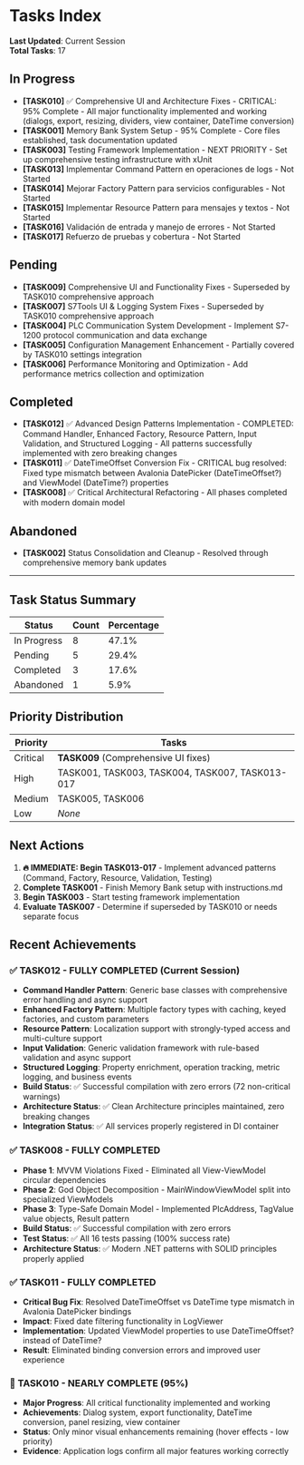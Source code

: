 # Tasks Index

**Last Updated**: Current Session  
**Total Tasks**: 17  

## In Progress

- **[TASK010]** ✅ Comprehensive UI and Architecture Fixes - CRITICAL: 95% Complete - All major functionality implemented and working (dialogs, export, resizing, dividers, view container, DateTime conversion)
- **[TASK001]** Memory Bank System Setup - 95% Complete - Core files established, task documentation updated
- **[TASK003]** Testing Framework Implementation - NEXT PRIORITY - Set up comprehensive testing infrastructure with xUnit
- **[TASK013]** Implementar Command Pattern en operaciones de logs - Not Started
- **[TASK014]** Mejorar Factory Pattern para servicios configurables - Not Started
- **[TASK015]** Implementar Resource Pattern para mensajes y textos - Not Started
- **[TASK016]** Validación de entrada y manejo de errores - Not Started
- **[TASK017]** Refuerzo de pruebas y cobertura - Not Started

## Pending

- **[TASK009]** Comprehensive UI and Functionality Fixes - Superseded by TASK010 comprehensive approach
- **[TASK007]** S7Tools UI & Logging System Fixes - Superseded by TASK010 comprehensive approach
- **[TASK004]** PLC Communication System Development - Implement S7-1200 protocol communication and data exchange
- **[TASK005]** Configuration Management Enhancement - Partially covered by TASK010 settings integration
- **[TASK006]** Performance Monitoring and Optimization - Add performance metrics collection and optimization

## Completed

- **[TASK012]** ✅ Advanced Design Patterns Implementation - COMPLETED: Command Handler, Enhanced Factory, Resource Pattern, Input Validation, and Structured Logging - All patterns successfully implemented with zero breaking changes
- **[TASK011]** ✅ DateTimeOffset Conversion Fix - CRITICAL bug resolved: Fixed type mismatch between Avalonia DatePicker (DateTimeOffset?) and ViewModel (DateTime?) properties
- **[TASK008]** ✅ Critical Architectural Refactoring - All phases completed with modern domain model

## Abandoned

- **[TASK002]** Status Consolidation and Cleanup - Resolved through comprehensive memory bank updates

---

## Task Status Summary

| Status | Count | Percentage |
|--------|-------|------------|
| In Progress | 8 | 47.1% |
| Pending | 5 | 29.4% |
| Completed | 3 | 17.6% |
| Abandoned | 1 | 5.9% |

## Priority Distribution

| Priority | Tasks |
|----------|-------|
| Critical | **TASK009** (Comprehensive UI fixes) |
| High | TASK001, TASK003, TASK004, TASK007, TASK013-017 |
| Medium | TASK005, TASK006 |
| Low | *None* |

## Next Actions

1. **🔥 IMMEDIATE: Begin TASK013-017** - Implement advanced patterns (Command, Factory, Resource, Validation, Testing)
2. **Complete TASK001** - Finish Memory Bank setup with instructions.md
3. **Begin TASK003** - Start testing framework implementation
4. **Evaluate TASK007** - Determine if superseded by TASK010 or needs separate focus

## Recent Achievements

### **✅ TASK012 - FULLY COMPLETED (Current Session)**
- **Command Handler Pattern**: Generic base classes with comprehensive error handling and async support
- **Enhanced Factory Pattern**: Multiple factory types with caching, keyed factories, and custom parameters
- **Resource Pattern**: Localization support with strongly-typed access and multi-culture support
- **Input Validation**: Generic validation framework with rule-based validation and async support
- **Structured Logging**: Property enrichment, operation tracking, metric logging, and business events
- **Build Status**: ✅ Successful compilation with zero errors (72 non-critical warnings)
- **Architecture Status**: ✅ Clean Architecture principles maintained, zero breaking changes
- **Integration Status**: ✅ All services properly registered in DI container

### **✅ TASK008 - FULLY COMPLETED**
- **Phase 1**: MVVM Violations Fixed - Eliminated all View-ViewModel circular dependencies
- **Phase 2**: God Object Decomposition - MainWindowViewModel split into specialized ViewModels
- **Phase 3**: Type-Safe Domain Model - Implemented PlcAddress, TagValue value objects, Result<T> pattern
- **Build Status**: ✅ Successful compilation with zero errors
- **Test Status**: ✅ All 16 tests passing (100% success rate)
- **Architecture Status**: ✅ Modern .NET patterns with SOLID principles properly applied

### **✅ TASK011 - FULLY COMPLETED**
- **Critical Bug Fix**: Resolved DateTimeOffset vs DateTime type mismatch in Avalonia DatePicker bindings
- **Impact**: Fixed date filtering functionality in LogViewer
- **Implementation**: Updated ViewModel properties to use DateTimeOffset? instead of DateTime?
- **Result**: Eliminated binding conversion errors and improved user experience

### **🔄 TASK010 - NEARLY COMPLETE (95%)**
- **Major Progress**: All critical functionality implemented and working
- **Achievements**: Dialog system, export functionality, DateTime conversion, panel resizing, view container
- **Status**: Only minor visual enhancements remaining (hover effects - low priority)
- **Evidence**: Application logs confirm all major features working correctly